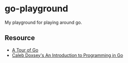 # go-playground
My playground for playing around go.

## Resource
* [A Tour of Go](tour.golang.org)
* [Caleb Doxsey's An Introduction to Programming in Go](https://www.golang-book.com/books/intro)
